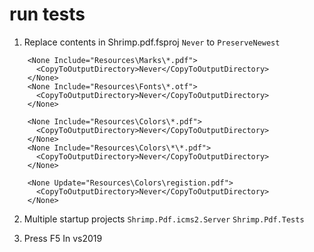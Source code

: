# run tests
1.  Replace contents in  Shrimp.pdf.fsproj `Never` to `PreserveNewest`
```
    <None Include="Resources\Marks\*.pdf">
      <CopyToOutputDirectory>Never</CopyToOutputDirectory>
    </None>
    <None Include="Resources\Fonts\*.otf">
      <CopyToOutputDirectory>Never</CopyToOutputDirectory>
    </None>

    <None Include="Resources\Colors\*.pdf">
      <CopyToOutputDirectory>Never</CopyToOutputDirectory>
    </None>
    <None Include="Resources\Colors\*\*.pdf">
      <CopyToOutputDirectory>Never</CopyToOutputDirectory>
    </None>

    <None Update="Resources\Colors\registion.pdf">
      <CopyToOutputDirectory>Never</CopyToOutputDirectory>
    </None>
```
2. Multiple startup projects
`Shrimp.Pdf.icms2.Server`
`Shrimp.Pdf.Tests`

3. Press F5 In vs2019
